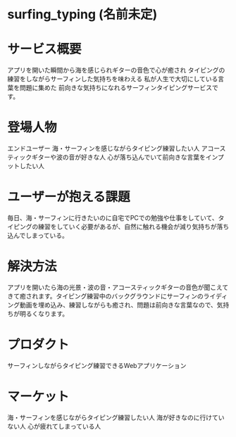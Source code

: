# surfing_typing (名前未定)

# サービス概要

アプリを開いた瞬間から海を感じられギターの音色で心が癒され
タイピングの練習をしながらサーフィンした気持ちを味わえる
私が人生で大切にしている言葉を問題に集めた
前向きな気持ちになれるサーフィンタイピングサービスです。

# 登場人物

エンドユーザー
海・サーフィンを感じながらタイピング練習したい人
アコースティックギターや波の音が好きな人
心が落ち込んでいて前向きな言葉をインプットしたい人


# ユーザーが抱える課題

毎日、海・サーフィンに行きたいのに自宅でPCでの勉強や仕事をしていて、タイピングの練習をしていく必要があるが、自然に触れる機会が減り気持ちが落ち込んでしまっている。


# 解決方法

アプリを開いたら海の光景・波の音・アコースティックギターの音色が聞こえてきて癒されます。タイピング練習中のバックグラウンドにサーフィンのライディング動画を埋め込み、練習しながらも癒され、問題は前向きな言葉なので、気持ちが明るくなります。

# プロダクト

サーフィンしながらタイピング練習できるWebアプリケーション

# マーケット

海・サーフィンを感じながらタイピング練習したい人
海が好きなのに行けていない人
心が疲れてしまっている人
